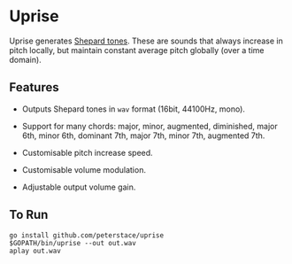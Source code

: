 # Uprise

Uprise generates [Shepard tones](https://en.wikipedia.org/wiki/Shepard_tone).
These are sounds that always increase in pitch locally, but maintain constant
average pitch globally (over a time domain).

## Features

- Outputs Shepard tones in `wav` format (16bit, 44100Hz, mono).

- Support for many chords: major, minor, augmented, diminished, major 6th,
  minor 6th, dominant 7th, major 7th, minor 7th, augmented 7th.

- Customisable pitch increase speed.

- Customisable volume modulation.

- Adjustable output volume gain.

## To Run

```
go install github.com/peterstace/uprise
$GOPATH/bin/uprise --out out.wav
aplay out.wav
```
